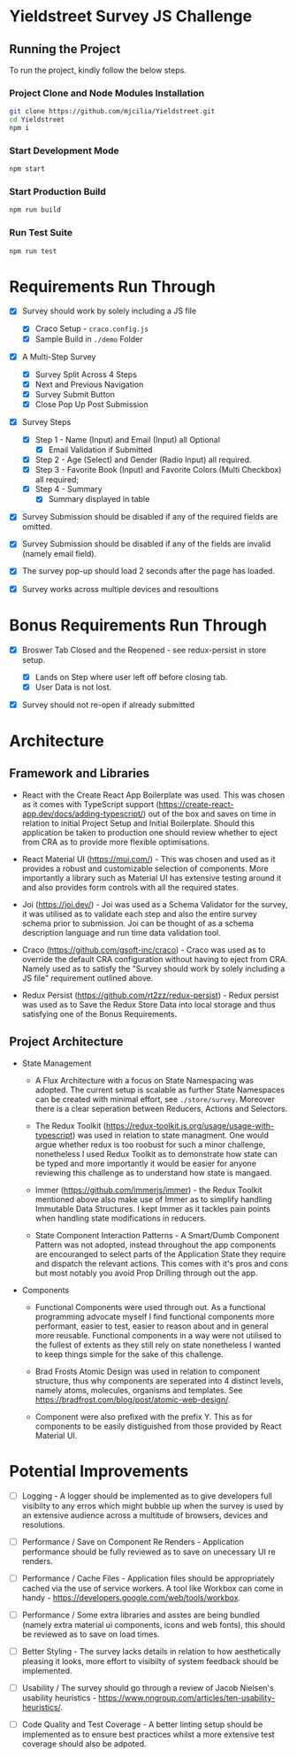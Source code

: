 # Yieldstreet Survey JS Challenge

## Running the Project

To run the project, kindly follow the below steps.

### Project Clone and Node Modules Installation
```sh
git clone https://github.com/mjcilia/Yieldstreet.git
cd Yieldstreet
npm i
```
### Start Development Mode
```sh
npm start
```
### Start Production Build
```sh
npm run build
```
### Run Test Suite
```sh
npm run test
```

# Requirements Run Through
- [x] Survey should work by solely including a JS file
    - [x] Craco Setup - `craco.config.js`
    - [x] Sample Build in `./demo` Folder
- [x] A Multi-Step Survey
    - [x] Survey Split Across 4 Steps
    - [x] Next and Previous Navigation
    - [x] Survey Submit Button
    - [x] Close Pop Up Post Submission
- [X] Survey Steps
    - [x] Step 1 - Name (Input) and Email (Input) all Optional
        - [X] Email Validation if Submitted
    - [x] Step 2 - Age (Select) and Gender (Radio Input) all required.
    - [x] Step 3 - Favorite Book (Input) and Favorite Colors (Multi Checkbox) all required;
    - [x] Step 4 - Summary
        - [x] Summary displayed in table
- [x] Survey Submission should be disabled if any of the required fields are omitted.
- [x] Survey Submission should be disabled if any of the fields are invalid (namely email field).
- [x] The survey pop-up should load 2 seconds after the page has loaded.
- [x] Survey works across multiple devices and resoultions


# Bonus Requirements Run Through
- [x] Broswer Tab Closed and the Reopened - see redux-persist in store setup.
    - [x] Lands on Step where user left off before closing tab.
    - [x] User Data is not lost.
- [x] Survey should not re-open if already submitted


# Architecture

## Framework and Libraries

- React with the Create React App Boilerplate was used. This was chosen as it comes with TypeScript support (https://create-react-app.dev/docs/adding-typescript/) out of the box and saves on time in relation to initial Project Setup and Initial Boilerplate. Should this application be taken to production one should review whether to eject from CRA as to provide more flexible optimisations.

- React Material UI (https://mui.com/) - This was chosen and used as it provides a robust and customizable selection of components. More importantly a library such as Material UI has extensive testing around it and also provides form controls with all the required states. 

- Joi (https://joi.dev/) - Joi was used as a Schema Validator for the survey, it was utilised as to validate each step and also the entire survey schema prior to submission. Joi can be thought of as a schema description language and run time data validation tool. 

- Craco (https://github.com/gsoft-inc/craco) - Craco was used as to override the default CRA configuration without having to eject from CRA. Namely used as to satisfy the "Survey should work by solely including a JS file" requirement outlined above. 

- Redux Persist (https://github.com/rt2zz/redux-persist) - Redux persist was used as to Save the Redux Store Data into local storage and thus satisfying one of the Bonus Requirements.

## Project Architecture

- State Management

    - A Flux Architecture with a focus on State Namespacing was adopted. The current setup is scalable as further State Namespaces can be created with minimal effort, see `./store/survey`. Moreover there is a clear seperation between Reducers, Actions and Selectors.

    - The Redux Toolkit (https://redux-toolkit.js.org/usage/usage-with-typescript) was used in relation to state managment. One would argue whether redux is too roobust for such a minor challenge, nonetheless I used Redux Toolkit as to demonstrate how state can be typed and more importantly it would be easier for anyone reviewing this challenge as to understand how state is mangaed.

    - Immer (https://github.com/immerjs/immer) - the Redux Toolkit mentioned above also make use of Immer as to simplify handling Immutable Data Structures. I kept Immer as it tackles pain points when handling state modifications in reducers.

    - State Component Interaction Patterns - A Smart/Dumb Component Pattern was not adopted, instead throughout the app components are encouranged to select parts of the Application State they require and dispatch the relevant actions. This comes with it's pros and cons but most notably you avoid Prop Drilling through out the app.

- Components

    - Functional Components were used through out. As a functional programming advocate myself I find functional components more performant, easier to test, easier to reason about and in general more reusable. Functional components in a way were not utilised to the fullest of extents as they still rely on state nonetheless I wanted to keep things simple for the sake of this challenge.   
    
    - Brad Frosts Atomic Design was used in relation to component structure, thus why components are seperated into 4 distinct levels, namely atoms, molecules, organisms and templates. See https://bradfrost.com/blog/post/atomic-web-design/.

    - Component were also prefixed with the prefix Y. This as for components to be easily distiguished from those provided by React Material UI.

# Potential Improvements

- [ ] Logging - A logger should be implemented as to give developers full visibilty to any erros which might bubble up when the survey is used by an extensive audience across a multitude of browsers, devices and resolutions.
- [ ] Performance / Save on Component Re Renders - Application performance should be fully reviewed as to save on unecessary UI re renders.
- [ ] Performance / Cache Files - Application files should be appropriately cached via the use of service workers. A tool like Workbox can come in handy - https://developers.google.com/web/tools/workbox.
- [ ] Performance / Some extra libraries and asstes are being bundled (namely extra material ui components, icons and web fonts), this should be reviewed as to save on load times. 
- [ ] Better Styling - The survey lacks details in relation to how aesthetically pleasing it looks, more effort to visibilty of system feedback should be implemented.
- [ ] Usability / The survey should go through a review of Jacob Nielsen's usability heuristics - https://www.nngroup.com/articles/ten-usability-heuristics/.
- [ ] Code Quality and Test Coverage - A better linting setup should be implemented as to ensure best practices whilst a more extensive test coverage should also be adpoted. 

